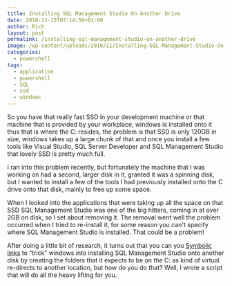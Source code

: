 ```yaml
---
title: Installing SQL Management Studio On Another Drive
date: 2018-11-15T07:14:50+01:00
author: Rich
layout: post
permalink: /installing-sql-management-studio-on-another-drive
image: /wp-content/uploads/2018/11/Installing-SQL-Management-Studio-On-Another-Drive-1200x280.png
categories:
  - powershell
tags:
  - application
  - powershell
  - SQL
  - ssd
  - windows
---
```


So you have that really fast SSD in your development machine or that machine that is provided by your workplace, windows is installed onto it thus that is where the C: resides, the problem is that SSD is only 120GB in size, windows takes up a large chunk of that and once you install a few tools like Visual Studio, SQL Server Developer and SQL Management Studio that lovely SSD is pretty much full.

I ran into this problem recently, but fortunately the machine that I was working on had a second, larger disk in it, granted it was a spinning disk, but I wanted to install a few of the tools I had previously installed onto the C drive onto that disk, mainly to free up some space.

When I looked into the applications that were taking up all the space on that SSD SQL Management Studio was one of the big hitters, coming in at over 2GB on disk, so I set about removing it. The removal went well the problem occurred when I tried to re-install it, for some reason you can't specify where SQL Management Studio is installed. That could be a problem!

After doing a little bit of research, it turns out that you can you [Symbolic links](https://en.wikipedia.org/wiki/Symbolic_link) to &#8220;trick&#8221; windows into installing SQL Management Studio onto another disk by creating the folders that it expects to be on the C: as kind of virtual re-directs to another location, but how do you do that? Well, I wrote a script that will do all the heavy lifting for you.
